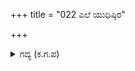+++
title = "022 ಎಲೆ ಯುಧಿಷ್ಠಿರ"

+++

<details><summary>ಗದ್ಯ (ಕ.ಗ.ಪ) </summary>

22."ಎಲೈ ಧರ್ಮರಾಯ, ನಿನ್ನ ಜೀವನದಲ್ಲಿ ಪ್ರಳಯಕಾಲದ ಆಪತ್ತು ಸಂಭವಿಸಿದಂತಾಯಿತು. ಭೀಮನ ಸಂತೋಷಕ್ಕೆ ಕುಂದುಂಟಾಯಿತೆ ? ನಕುಲನಿಗೆ ದುಃಸ್ಥಿತಿ ಉಂಟಾಯಿತೆ? ಸಹದೇವನಿಗೆ ಅಪಾರವಾದ ದುಃಖವಾಯಿತೆ ? ದ್ರೌಪದಿ, ಸುಭದ್ರೆಯರ ಜೀವನದಲ್ಲಿ ಅನುಚಿತ ಘಟನೆ ಘಟಿಸಿತೆ? " ಎಂದು ಹೇಳುತ್ತಾ ವೇದವ್ಯಾಸ ಮುನಿ  ಅವರೆಲ್ಲರನ್ನು  ಸಮಾಧಾನಗೊಳಿಸಲು ಯತ್ನಿಸಿದನು.
</details>

